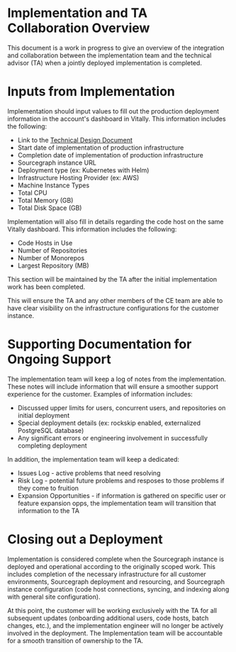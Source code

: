 # Implementation and TA Collaboration Overview

This document is a work in progress to give an overview of the integration and collaboration between the implementation team and the technical advisor (TA) when a jointly deployed implementation is completed.

# Inputs from Implementation

Implementation should input values to fill out the production deployment information in the account's dashboard in Vitally. This information includes the following:

- Link to the [Technical Design Document](https://docs.google.com/document/d/1vjETRXdUtLSTRrnMAuN6aEbR_Xx0qHacONrnI0zoPyc)
- Start date of implementation of production infrastructure
- Completion date of implementation of production infrastructure
- Sourcegraph instance URL
- Deployment type (ex: Kubernetes with Helm)
- Infrastructure Hosting Provider (ex: AWS)
- Machine Instance Types
- Total CPU
- Total Memory (GB)
- Total Disk Space (GB)

Implementation will also fill in details regarding the code host on the same Vitally dashboard. This information includes the following:

- Code Hosts in Use
- Number of Repositories
- Number of Monorepos
- Largest Repository (MB)

This section will be maintained by the TA after the initial implementation work has been completed.

This will ensure the TA and any other members of the CE team are able to have clear visibility on the infrastructure configurations for the customer instance.

# Supporting Documentation for Ongoing Support

The implementation team will keep a log of notes from the implementation. These notes will include information that will ensure a smoother support experience for the customer. Examples of information includes:

- Discussed upper limits for users, concurrent users, and repositories on initial deployment
- Special deployment details (ex: rockskip enabled, externalized PostgreSQL database)
- Any significant errors or engineering involvement in successfully completing deployment

In addition, the implementation team will keep a dedicated:

- Issues Log - active problems that need resolving
- Risk Log - potential future problems and resposes to those problems if they come to fruition
- Expansion Opportunities - if information is gathered on specific user or feature expansion opps, the implementation team will transition that information to the TA

# Closing out a Deployment

Implementation is considered complete when the Sourcegraph instance is deployed and operational according to the originally scoped work. This includes completion of the necessary infrastructure for all customer environments, Sourcegraph deployment and resourcing, and Sourcegraph instance configuration (code host connections, syncing, and indexing along with general site configuration).

At this point, the customer will be working exclusively with the TA for all subsequent updates (onboarding additional users, code hosts, batch changes, etc.), and the implementation engineer will no longer be actively involved in the deployment. The Implementation team will be accountable for a smooth transition of ownership to the TA.
